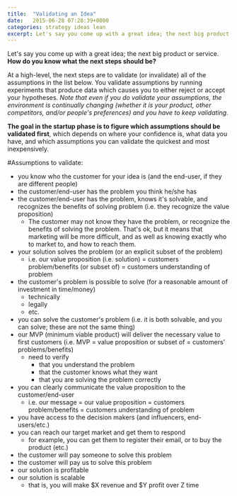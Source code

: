 ```yaml
---
title:  "Validating an Idea"
date:   2015-06-28 07:28:39+0000
categories: strategy ideas lean
excerpt: Let's say you come up with a great idea; the next big product or service. How do you know what the next steps should be?
---
```

Let's say you come up with a great idea; the next big product or service. **How do you know what the next steps should be?**

At a high-level, the next steps are to validate (or invalidate) all of the assumptions in the list below. You validate assumptions by running experiments that produce data which causes you to either reject or accept your hypotheses. _Note that even if you do validate your assumptions, the environment is continually changing (whether it is your product, other competitors, and/or people's preferences) and you have to keep validating_.

**The goal in the startup phase is to figure which assumptions should be validated first**, which depends on where your confidence is, what data you have, and which assumptions you can validate the quickest and most inexpensively.

#Assumptions to validate:

*   you know who the customer for your idea is (and the end-user, if they are different people)
*   the customer/end-user has the problem you think he/she has
*   the customer/end-user has the problem, knows it's solvable, and recognizes the benefits of solving problem (i.e. they recognize the value proposition)
    *   The customer may not know they have the problem, or recognize the benefits of solving the problem. That's ok, but it means that marketing will be more difficult, and as well as knowing exactly who to market to, and how to reach them.
*   your solution solves the problem (or an explicit subset of the problem)
    *   i.e. our value proposition (i.e. solution) = customers problem/benefits (or subset of) = customers understanding of problem
*   the customer's problem is possible to solve (for a reasonable amount of investment in time/money)
    *   technically
    *   legally
    *   etc.
*   you can solve the customer's problem (i.e. it is both solvable, and you can solve; these are not the same thing)
*   our MVP (minimum viable product) will deliver the necessary value to first customers (i.e. MVP = value proposition or subset of = customers' problems/benefits)
    *   need to verify
        *   that you understand the problem
        *   that the customer knows what they want
        *   that you are solving the problem correctly
*   you can clearly communicate the value proposition to the customer/end-user
    *   i.e. our message = our value proposition = customers problem/benefits = customers understanding of problem
*   you have access to the decision makers (and influencers, end-users/etc.)
*   you can reach our target market and get them to respond
    *   for example, you can get them to register their email, or to buy the product (etc.)
*   the customer will pay someone to solve this problem
*   the customer will pay us to solve this problem
*   our solution is profitable
*   our solution is scalable
    *   that is, you will make $X revenue and $Y profit over Z time
